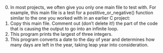 0.	In most projects, we often give you only one main file to test with. For example, this main file is a test for a postitive_or_negative() function similar to the one you worked with in an earlier C project:
1.	Copy this main file. Comment out (don’t delete it!) the part of the code that is causing the output to go into an infinite loop.
2.	This program prints the largest of three integers.
3.	This program converts a date to the day of year and determines how many days are left in the year, taking leap year into consideration.

